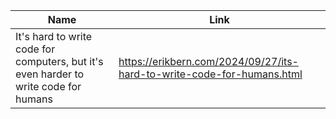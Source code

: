 | Name        | Link           | 
| ------------- | ------------ | 
| It's hard to write code for computers, but it's even harder to write code for humans | https://erikbern.com/2024/09/27/its-hard-to-write-code-for-humans.html |
